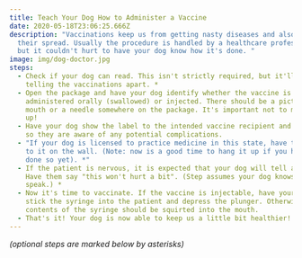 ```yaml
---
title: Teach Your Dog How to Administer a Vaccine
date: 2020-05-18T23:06:25.666Z
description: "Vaccinations keep us from getting nasty diseases and also prevent
  their spread. Usually the procedure is handled by a healthcare professional,
  but it couldn't hurt to have your dog know how it's done. "
image: img/dog-doctor.jpg
steps:
  - Check if your dog can read. This isn't strictly required, but it'll help in
    telling the vaccinations apart. *
  - Open the package and have your dog identify whether the vaccine is to be
    administered orally (swallowed) or injected. There should be a picture of a
    mouth or a needle somewhere on the package. It's important not to mix them
    up!
  - Have your dog show the label to the intended vaccine recipient and tap on it
    so they are aware of any potential complications.
  - "If your dog is licensed to practice medicine in this state, have them point
    to it on the wall. (Note: now is a good time to hang it up if you haven't
    done so yet). *"
  - If the patient is nervous, it is expected that your dog will tell a joke.
    Have them say "this won't hurt a bit". (Step assumes your dog knows how to
    speak.) *
  - Now it's time to vaccinate. If the vaccine is injectable, have your dog
    stick the syringe into the patient and depress the plunger. Otherwise, the
    contents of the syringe should be squirted into the mouth.
  - That's it! Your dog is now able to keep us a little bit healthier!
---
```

*(optional steps are marked below by asterisks)*